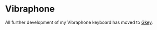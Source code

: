 # Vibraphone
All further development of my Vibraphone keyboard has moved to [Gkey](https://github.com/gerryhernandez/gkey).
